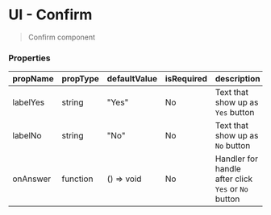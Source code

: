 # UI - Confirm
> Confirm component

### Properties

| propName | propType | defaultValue | isRequired | description |
|----------|----------|--------------|------------|-------------|
| labelYes | string | "Yes" | No | Text that show up as `Yes` button |
| labelNo | string | "No" | No | Text that show up as `No` button |
| onAnswer | function | () => void | No | Handler for handle after click `Yes` or `No` button |
